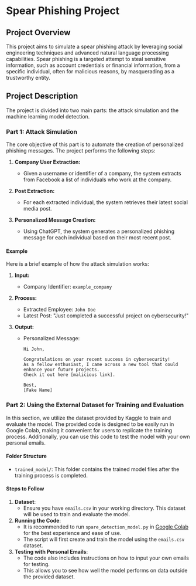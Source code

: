 # Spear Phishing Project

## Project Overview

This project aims to simulate a spear phishing attack by leveraging social engineering techniques and advanced natural language processing capabilities. Spear phishing is a targeted attempt to steal sensitive information, such as account credentials or financial information, from a specific individual, often for malicious reasons, by masquerading as a trustworthy entity.

## Project Description

The project is divided into two main parts: the attack simulation and the machine learning model detection.

### Part 1: Attack Simulation

The core objective of this part is to automate the creation of personalized phishing messages. The project performs the following steps:

1. **Company User Extraction:**
   - Given a username or identifier of a company, the system extracts from Facebook a list of individuals who work at the company.
     
2. **Post Extraction:**
   - For each extracted individual, the system retrieves their latest social media post.
   
3. **Personalized Message Creation:**
   - Using ChatGPT, the system generates a personalized phishing message for each individual based on their most recent post.

#### Example

Here is a brief example of how the attack simulation works:

1. **Input:**
   - Company Identifier: `example_company`

2. **Process:**
   - Extracted Employee: `John Doe`
   - Latest Post: "Just completed a successful project on cybersecurity!"

3. **Output:**
   - Personalized Message: 
     ```
     Hi John,

     Congratulations on your recent success in cybersecurity! 
     As a fellow enthusiast, I came across a new tool that could enhance your future projects.
     Check it out here [malicious link].

     Best,
     [Fake Name]
     ```

### Part 2: Using the External Dataset for Training and Evaluation

In this section, we utilize the dataset provided by Kaggle to train and evaluate the model. The provided code is designed to be easily run in Google Colab, making it convenient for users to replicate the training process. Additionally, you can use this code to test the model with your own personal emails.

#### Folder Structure
- `trained_model/`: This folder contains the trained model files after the training process is completed.

#### Steps to Follow

1. **Dataset**:
    - Ensure you have `emails.csv` in your working directory. This dataset will be used to train and evaluate the model.
2. **Running the Code**:
    - It is recommended to run `spare_detection_model.py` in [Google Colab](https://colab.research.google.com/) for the best experience and ease of use.
    - The script will first create and train the model using the `emails.csv` dataset.
3. **Testing with Personal Emails**:
    - The code also includes instructions on how to input your own emails for testing.
    - This allows you to see how well the model performs on data outside the provided dataset.

